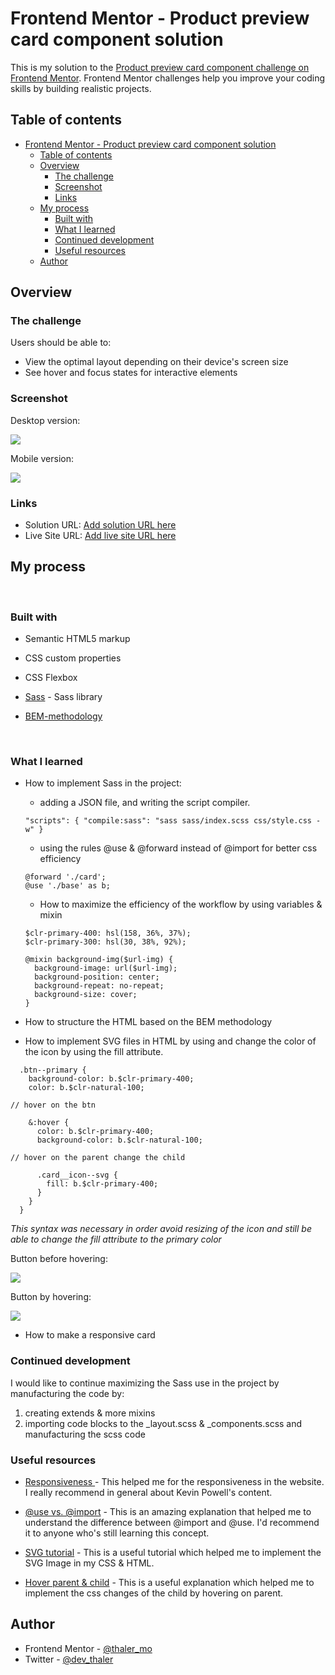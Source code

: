 # Frontend Mentor - Product preview card component solution

This is my solution to the [Product preview card component challenge on Frontend Mentor](https://www.frontendmentor.io/challenges/product-preview-card-component-GO7UmttRfa).
Frontend Mentor challenges help you improve your coding skills by building realistic projects.

## Table of contents

- [Frontend Mentor - Product preview card component solution](#frontend-mentor---product-preview-card-component-solution)
  - [Table of contents](#table-of-contents)
  - [Overview](#overview)
    - [The challenge](#the-challenge)
    - [Screenshot](#screenshot)
    - [Links](#links)
  - [My process](#my-process)
    - [Built with](#built-with)
    - [What I learned](#what-i-learned)
    - [Continued development](#continued-development)
    - [Useful resources](#useful-resources)
  - [Author](#author)

## Overview

### The challenge

Users should be able to:

- View the optimal layout depending on their device's screen size
- See hover and focus states for interactive elements

### Screenshot

Desktop version:

![](./images/Screenshot_desktop_version.png)

Mobile version:

![](./images/screenshot_mobile_version.png)

### Links

- Solution URL: [Add solution URL here](https://your-solution-url.com)
- Live Site URL: [Add live site URL here](https://your-live-site-url.com)

## My process

<br/>

### Built with

- Semantic HTML5 markup
- CSS custom properties
- CSS Flexbox

- [Sass](https://sass-lang.com/) - Sass library
- [BEM-methodology](http://getbem.com/)

<br/>

### What I learned

- How to implement Sass in the project:

  - adding a JSON file, and writing the script compiler.

  ```
  "scripts": { "compile:sass": "sass sass/index.scss css/style.css -w" }
  ```

  - using the rules @use & @forward instead of @import for better css efficiency

  ```
  @forward './card';
  @use './base' as b;
  ```

  - How to maximize the efficiency of the workflow by using variables & mixin

  ```
  $clr-primary-400: hsl(158, 36%, 37%);
  $clr-primary-300: hsl(30, 38%, 92%);

  @mixin background-img($url-img) {
    background-image: url($url-img);
    background-position: center;
    background-repeat: no-repeat;
    background-size: cover;
  }
  ```

- How to structure the HTML based on the BEM methodology
- How to implement SVG files in HTML by using and change the color of the icon by using the fill attribute.

```
  .btn--primary {
    background-color: b.$clr-primary-400;
    color: b.$clr-natural-100;

// hover on the btn

    &:hover {
      color: b.$clr-primary-400;
      background-color: b.$clr-natural-100;

// hover on the parent change the child

      .card__icon--svg {
        fill: b.$clr-primary-400;
      }
    }
  }

```

_This syntax was necessary in order avoid resizing of the icon and still be able to change the fill attribute to the primary color_

Button before hovering:

![](./images/Screenshot_btn-hover.png)

Button by hovering:

![](./images/screenshot_btn-primary.png)

- How to make a responsive card

### Continued development

I would like to continue maximizing the Sass use in the project by manufacturing the code by:

1. creating extends & more mixins
2. importing code blocks to the \_layout.scss & \_components.scss and manufacturing the scss code

### Useful resources

- [Responsiveness ](https://www.youtube.com/watch?v=0ohtVzCSHqs&t=2s) - This helped me for the responsiveness in the website. I really recommend in general about Kevin Powell's content.
- [@use vs. @import](https://www.youtube.com/watch?v=CR-a8upNjJ0&t=635s) - This is an amazing explanation that helped me to understand the difference between @import and @use. I'd recommend it to anyone who's still learning this concept.

- [SVG tutorial](https://www.freecodecamp.org/news/use-svg-images-in-css-html/#:~:text=SVG%20images%20can%20be%20written,element%20in%20your%20HTML%20document.&text=body%3E-,If%20you%20did%20everything%20correctly%2C%20your%20webpage%20should,exactly%20like%20the%20demo%20below.) - This is a useful tutorial which helped me to implement the SVG Image in my CSS & HTML.

- [Hover parent & child](https://stackoverflow.com/questions/14792574/css-child-set-to-change-color-on-parent-hover-but-changes-also-when-hovered) - This is a useful explanation which helped me to implement the css changes of the child by hovering on parent.

## Author

- Frontend Mentor - [@thaler_mo](https://www.frontendmentor.io/profile/yourusername)
- Twitter - [@dev_thaler](https://www.twitter.com/dev_thaler)
